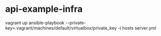 # api-example-infra

vagrant up
ansible-playbook --private-key=.vagrant/machines/default/virtualbox/private_key -i hosts server.yml
